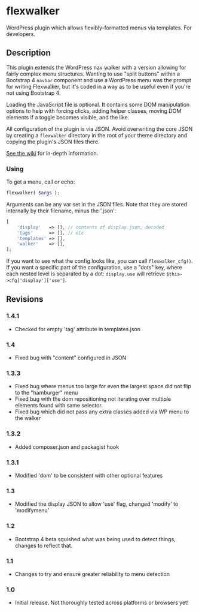 # flexwalker

WordPress plugin which allows flexibly-formatted menus via templates. For developers.

## Description

This plugin extends the WordPress nav walker with a version allowing for fairly complex menu structures. Wanting to use
"split buttons" within a Bootstrap 4 `navbar` component and use a WordPress menu was the prompt for writing Flexwalker, but it's
coded in a way as to be useful even if you're not using Bootstrap 4.

Loading the JavaScript file is optional. It contains some DOM manipulation options to help with forcing clicks, adding
helper classes, moving DOM elements if a toggle becomes visible, and the like.

All configuration of the plugin is via JSON. Avoid overwriting the core JSON by creating a `flexwalker` directory in
the root of your theme directory and copying the plugin's JSON files there.

[See the wiki](https://github.com/rogerlos/flexwalker/wiki) for in-depth information.

### Using

To get a menu, call or echo:

```php
flexwalker( $args );
```

Arguments can be any var set in the JSON files. Note that they are stored internally by their filename, minus the 
'.json':

```php
[
    'display'   => [], // contents of display.json, decoded
    'tags'      => [], // etc
    'templates' => [],
    'walker'    => [],
];
```

If you want to see what the config looks like, you can call `flexwalker_cfg()`. If you want a specific part of the
configuration, use a "dots" key, where each nested level is separated by a dot: `display.use` will retrieve 
`$this->cfg['display']['use']`.


## Revisions

### 1.4.1

* Checked for empty 'tag' attribute in templates.json

### 1.4

* Fixed bug with "content" configured in JSON

### 1.3.3

* Fixed bug where menus too large for even the largest space did not flip to the "hamburger" menu
* Fixed bug with the dom repositioning not iterating over multiple elements found with same selector.
* Fixed bug which did not pass any extra classes added via WP menu to the walker

### 1.3.2

* Added composer.json and packagist hook

### 1.3.1

* Modified 'dom' to be consistent with other optional features

### 1.3

* Modified the display JSON to allow 'use' flag, changed 'modify' to 'modifymenu'

### 1.2

* Bootstrap 4 beta squished what was being used to detect things, changes to reflect that.

### 1.1

* Changes to try and ensure greater reliability to menu detection

### 1.0

* Initial release. Not thoroughly tested across platforms or browsers yet!